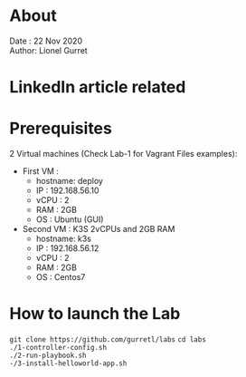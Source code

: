 # About
Date : 22 Nov 2020  
Author: Lionel Gurret
# LinkedIn article related
# Prerequisites
2 Virtual machines (Check Lab-1 for Vagrant Files examples):  
* First VM :  
    * hostname: deploy
    * IP : 192.168.56.10
    * vCPU : 2
    * RAM : 2GB
    * OS : Ubuntu (GUI)
* Second VM : K3S 2vCPUs and 2GB RAM  
    * hostname: k3s
    * IP : 192.168.56.12
    * vCPU : 2
    * RAM : 2GB
    * OS : Centos7
# How to launch the Lab
`git clone https://github.com/gurretl/labs`
`cd labs`  
`./1-controller-config.sh`  
`./2-run-playbook.sh`  
`-/3-install-helloworld-app.sh`  